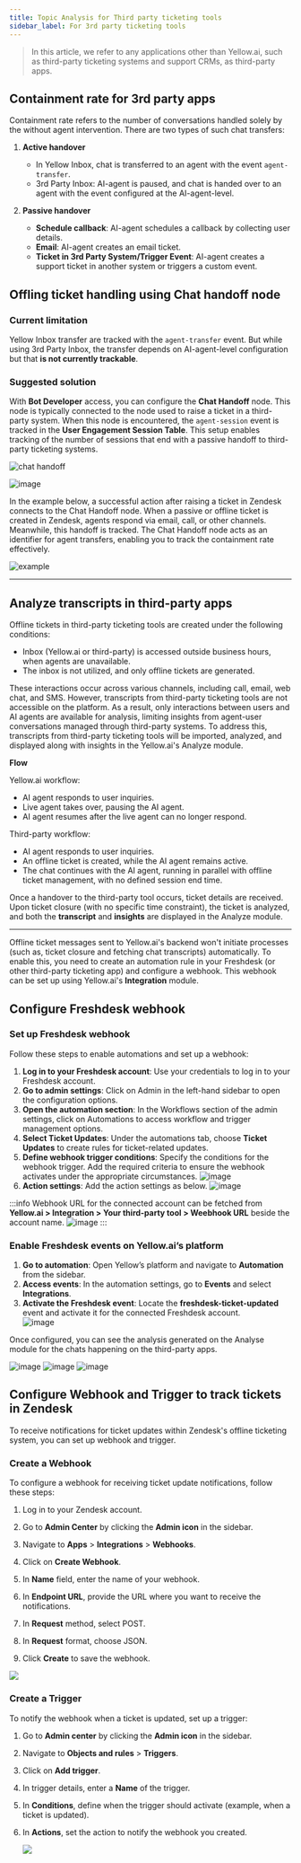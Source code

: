 ```yaml
---
title: Topic Analysis for Third party ticketing tools 
sidebar_label: For 3rd party ticketing tools
---
```


> In this article, we refer to any applications other than Yellow.ai, such as third-party ticketing systems and support CRMs, as third-party apps.



## Containment rate for 3rd party apps 


Containment rate refers to the number of conversations handled solely by the  without agent intervention. There are two types of such chat transfers:

1. **Active handover**
    - In Yellow Inbox, chat is transferred to an agent with the event `agent-transfer`.
    - 3rd Party Inbox: AI-agent is paused, and chat is handed over to an agent with the event configured at the AI-agent-level.  

2. **Passive handover**
    - **Schedule callback**: AI-agent schedules a callback by collecting user details.
    - **Email**: AI-agent creates an email ticket.
    - **Ticket in 3rd Party System/Trigger Event**: AI-agent creates a support ticket in another system or triggers a custom event.


## Offling ticket handling using Chat handoff node 

### Current limitation 

Yellow Inbox transfer are tracked with the `agent-transfer` event. But while using 3rd Party Inbox, the transfer depends on AI-agent-level configuration but that **is not currently trackable**.

### Suggested solution

With **Bot Developer** access, you can configure the **Chat Handoff** node. This node is typically connected to the node used to raise a ticket in a third-party system. When this node is encountered, the `agent-session` event is tracked in the **User Engagement Session Table**. This setup enables tracking of the number of sessions that end with a passive handoff to third-party ticketing systems.

![chat handoff](https://hackmd.io/_uploads/SyTN0XDb1x.png)

![image](https://hackmd.io/_uploads/ryo9AQvZJe.png)

In the example below, a successful action after raising a ticket in Zendesk connects to the Chat Handoff node. When a passive or offline ticket is created in Zendesk, agents respond via email, call, or other channels. Meanwhile, this handoff is tracked. The Chat Handoff node acts as an identifier for agent transfers, enabling you to track the containment rate effectively.

![example](https://lh7-rt.googleusercontent.com/docsz/AD_4nXcsCC_H9djVb0DBv3R2mmRlu3MaPocs-mOtzxyBiTN61wnlFRsUSrFsGbJgir3VnEn7flwiTgzCjlkJ4K4JnC7IJ7CkJ--5dd5QH3KB2oGDDMjdr95mXAtaiEQrj2RupK6Lv3B2I_5tMuKE-zOzytyee-Q-?key=doHOJQMEdYvKlVOmPCYX8w)

------------


## Analyze transcripts in third-party apps

Offline tickets in third-party ticketing tools are created under the following conditions:
* Inbox (Yellow.ai or third-party) is accessed outside business hours, when agents are unavailable.
* The inbox is not utilized, and only offline tickets are generated.

These interactions occur across various channels, including call, email, web chat, and SMS. However, transcripts from third-party ticketing tools are not accessible on the platform. As a result, only interactions between users and AI agents are available for analysis, limiting insights from agent-user conversations managed through third-party systems. To address this, transcripts from third-party ticketing tools will be imported, analyzed, and displayed along with insights in the Yellow.ai's Analyze module.

**Flow**

Yellow.ai workflow:
* AI agent responds to user inquiries.
* Live agent takes over, pausing the AI agent.
* AI agent resumes after the live agent can no longer respond.

Third-party workflow:
* AI agent responds to user inquiries.
* An offline ticket is created, while the AI agent remains active.
* The chat continues with the AI agent, running in parallel with offline ticket management, with no defined session end time.

Once a handover to the third-party tool occurs, ticket details are received. Upon ticket closure (with no specific time constraint), the ticket is analyzed, and both the **transcript** and **insights** are displayed in the Analyze module.

----------

Offline ticket messages sent to Yellow.ai's backend won't initiate processes (such as, ticket closure and fetching chat transcripts) automatically. To enable this, you need to create an automation rule in your Freshdesk (or other third-party ticketing app) and configure a webhook. This webhook can be set up using Yellow.ai's **Integration** module.


## Configure Freshdesk webhook

### Set up Freshdesk webhook

Follow these steps to enable automations and set up a webhook: 

1. **Log in to your Freshdesk account**: Use your credentials to log in to your Freshdesk account.
2. **Go to admin settings**: Click on Admin in the left-hand sidebar to open the configuration options.
3. **Open the automation section**: In the Workflows section of the admin settings, click on Automations to access workflow and trigger management options.
4. **Select Ticket Updates**: Under the automations tab, choose **Ticket Updates** to create rules for ticket-related updates.
5. **Define webhook trigger conditions**: Specify the conditions for the webhook trigger. Add the required criteria to ensure the webhook activates under the appropriate circumstances.
    ![image](https://imgur.com/EJQDhEC.png)
6. **Action settings**: Add the action settings as below.
    ![image](https://imgur.com/uWwm48Q.png)


:::info
Webhook URL for the connected account can be fetched from **Yellow.ai > Integration > Your third-party tool > Weebhook URL** beside the account name.
    ![image](https://imgur.com/GLJbBRc.png)
:::

### Enable Freshdesk events on Yellow.ai’s platform  

1. **Go to automation**: Open Yellow’s platform and navigate to **Automation** from the sidebar.  
2. **Access events**: In the automation settings, go to **Events** and select **Integrations**.  
3. **Activate the Freshdesk event**: Locate the **freshdesk-ticket-updated** event and activate it for the connected Freshdesk account.  
    ![image](https://imgur.com/7TlMBkU.png)


Once configured, you can see the analysis generated on the Analyse module for the chats happening on the third-party apps. 

![image](https://imgur.com/sRRhxb7.png)
![image](https://imgur.com/V3Cd0lt.png)
![image](https://imgur.com/ndfgeSV.png)

## Configure Webhook and Trigger to track tickets in Zendesk

To receive notifications for ticket updates within Zendesk's offline ticketing system, you can set up webhook and trigger.

### Create a Webhook

To configure a webhook for receiving ticket update notifications, follow these steps:

1. Log in to your Zendesk account.

2. Go to **Admin Center** by clicking the **Admin icon** in the sidebar.

3. Navigate to **Apps** > **Integrations** > **Webhooks**.

4. Click on **Create Webhook**.

5. In **Name** field, enter the name of your webhook.

6. In **Endpoint URL**, provide the URL where you want to receive the notifications.

8. In **Request** method, select POST.

9. In **Request** format, choose JSON.

10. Click **Create** to save the webhook.

  ![](https://i.imgur.com/f4ZpJGw.png)

### Create a Trigger

To notify the webhook when a ticket is updated, set up a trigger:

1. Go to **Admin center** by clicking the **Admin icon** in the sidebar.

2. Navigate to **Objects and rules** > **Triggers**.

3. Click on **Add trigger**.

4. In trigger details, enter a **Name** of the trigger.

5. In **Conditions**, define when the trigger should activate (example, when a ticket is updated).

6. In **Actions**, set the action to notify the webhook you created.

   ![](https://imgur.com/akjkijx.png)



